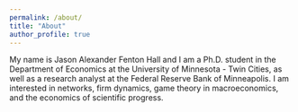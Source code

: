 ```yaml
---
permalink: /about/
title: "About"
author_profile: true
---
```


My name is Jason Alexander Fenton Hall and I am a Ph.D. student in the Department of Economics at the University of Minnesota - Twin Cities, as well as a research analyst at the Federal Reserve Bank of Minneapolis.  I am interested in networks, firm dynamics, game theory in macroeconomics, and the economics of scientific progress.  
